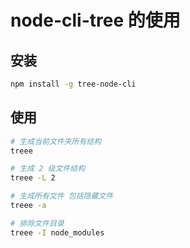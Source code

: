 # node-cli-tree 的使用

## 安装
```bash
npm install -g tree-node-cli
```
## 使用

```bash
# 生成当前文件夹所有结构
treee

# 生成 2 级文件结构
treee -L 2

# 生成所有文件 包括隐藏文件
treee -a

# 排除文件目录
treee -I node_modules
````